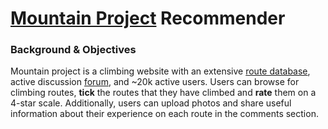 # [Mountain Project](www.MountainProject.com) Recommender

### Background & Objectives

Mountain project is a climbing website with an extensive [route database](https://www.mountainproject.com/route-guide), active discussion [forum](https://www.mountainproject.com/forum), and ~20k active users. Users can browse for climbing routes, **tick** the routes that they have climbed and **rate** them on a 4-star scale. Additionally, users can upload photos and share useful information about their experience on each route in the comments section.
